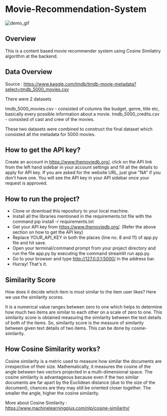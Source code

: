 # Movie-Recommendation-System

![demo_gif](https://user-images.githubusercontent.com/66901829/154975336-283dc493-adf9-42cf-87fe-f5ec1a7e8e9f.gif)

## Overview
This is a content based movie recommender system using Cosine Similatiry algorithm at the backend.

## Data Overview
Source : https://www.kaggle.com/tmdb/tmdb-movie-metadata?select=tmdb_5000_movies.csv

There were 2 datasets 

tmdb_5000_movies.csv - consisted of columns like budget, genre, title etc, basically every possible information about a movie.
tmdb_5000_credits.csv - consisted of cast and crew of the movies.

These two datasets were combined to construct the final dataset which consisted all the metadata for 5000 movies.

## How to get the API key?
Create an account in https://www.themoviedb.org/, click on the API link from the left hand sidebar in your account settings and fill all the details to apply for API key. If you are asked for the website URL, just give "NA" if you don't have one. You will see the API key in your API sidebar once your request is approved.

## How to run the project?
- Clone or download this repository to your local machine.
- Install all the libraries mentioned in the requirements.txt file with the command pip install -r requirements.txt
- Get your API key from https://www.themoviedb.org/. (Refer the above section on how to get the API key)
- Replace YOUR_API_KEY in both the places (line no. 8 and 11) of app.py file and hit save.
- Open your terminal/command prompt from your project directory and run the file app.py by executing the command streamlit run app.py.
- Go to your browser and type http://127.0.0.1:5000/ in the address bar.
- Hurray! That's it.

## Similarity Score 
How does it decide which item is most similar to the item user likes? Here we use the similarity scores.

It is a numerical value ranges between zero to one which helps to determine how much two items are similar to each other on a scale of zero to one. This similarity score is obtained measuring the similarity between the text details of both of the items. So, similarity score is the measure of similarity between given text details of two items. This can be done by cosine-similarity.

## How Cosine Similarity works?
Cosine similarity is a metric used to measure how similar the documents are irrespective of their size. Mathematically, it measures the cosine of the angle between two vectors projected in a multi-dimensional space. The cosine similarity is advantageous because even if the two similar documents are far apart by the Euclidean distance (due to the size of the document), chances are they may still be oriented closer together. The smaller the angle, higher the cosine similarity.

More about Cosine Similarity : https://www.machinelearningplus.com/nlp/cosine-similarity/

